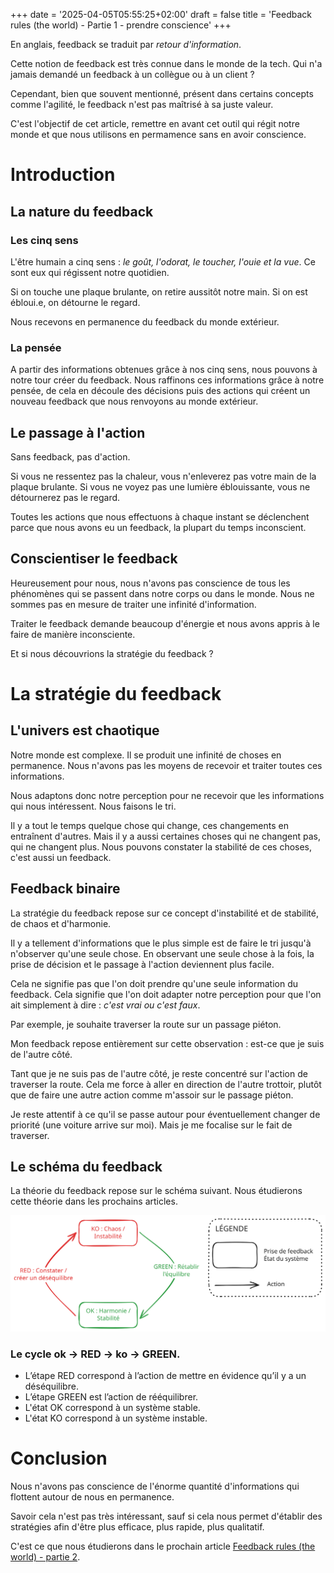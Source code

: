 +++
date = '2025-04-05T05:55:25+02:00'
draft = false
title = 'Feedback rules (the world) - Partie 1 - prendre conscience'
+++

En anglais, feedback se traduit par *retour d'information*.

Cette notion de feedback est très connue dans le monde de la tech. Qui n'a jamais demandé un feedback à un collègue ou à un client ? 

Cependant, bien que souvent mentionné, présent dans certains concepts comme l'agilité, le feedback n'est pas maîtrisé à sa juste valeur.

C'est l'objectif de cet article, remettre en avant cet outil qui régit notre monde et que nous utilisons en permamence sans en avoir conscience.

# Introduction

## La nature du feedback

### Les cinq sens

L'être humain a cinq sens : *le goût, l'odorat, le toucher, l'ouie et la vue*. Ce sont eux qui régissent notre quotidien.

Si on touche une plaque brulante, on retire aussitôt notre main.
Si on est ébloui.e, on détourne le regard.

Nous recevons en permanence du feedback du monde extérieur.

### La pensée

A partir des informations obtenues grâce à nos cinq sens, nous pouvons à notre tour créer du feedback. Nous raffinons ces informations grâce à notre pensée, de cela en découle des décisions puis des actions qui créent un nouveau feedback que nous renvoyons au monde extérieur.

## Le passage à l'action

Sans feedback, pas d'action.

Si vous ne ressentez pas la chaleur, vous n'enleverez pas votre main de la plaque brulante.
Si vous ne voyez pas une lumière éblouissante, vous ne détournerez pas le regard.

Toutes les actions que nous effectuons à chaque instant se déclenchent parce que nous avons eu un feedback, la plupart du temps inconscient.

## Conscientiser le feedback

Heureusement pour nous, nous n'avons pas conscience de tous les phénomènes qui se passent dans notre corps ou dans le monde. Nous ne sommes pas en mesure de traiter une infinité d'information.

Traiter le feedback demande beaucoup d'énergie et nous avons appris à le faire de manière inconsciente.

Et si nous découvrions la stratégie du feedback ? 

# La stratégie du feedback

## L'univers est chaotique

Notre monde est complexe. Il se produit une infinité de choses en permanence. Nous n'avons pas les moyens de recevoir et traiter toutes ces informations.

Nous adaptons donc notre perception pour ne recevoir que les informations qui nous intéressent. Nous faisons le tri.

Il y a tout le temps quelque chose qui change, ces changements en entraînent d'autres. Mais il y a aussi certaines choses qui ne changent pas, qui ne changent plus. Nous pouvons constater la stabilité de ces choses, c'est aussi un feedback.

## Feedback binaire

La stratégie du feedback repose sur ce concept d'instabilité et de stabilité, de chaos et d'harmonie.

Il y a tellement d'informations que le plus simple est de faire le tri jusqu'à n'observer qu'une seule chose. En observant une seule chose à la fois, la prise de décision et le passage à l'action deviennent plus facile.

Cela ne signifie pas que l'on doit prendre qu'une seule information du feedback. Cela signifie que l'on doit adapter notre perception pour que l'on ait simplement à dire : *c'est vrai ou c'est faux*.

Par exemple, je souhaite traverser la route sur un passage piéton.

Mon feedback repose entièrement sur cette observation : est-ce que je suis de l'autre côté.

Tant que je ne suis pas de l'autre côté, je reste concentré sur l'action de traverser la route. Cela me force à aller en direction de l'autre trottoir, plutôt que de faire une autre action comme m'assoir sur le passage piéton.

Je reste attentif à ce qu'il se passe autour pour éventuellement changer de priorité (une voiture arrive sur moi). Mais je me focalise sur le fait de traverser.

## Le schéma du feedback

La théorie du feedback repose sur le schéma suivant. Nous étudierons cette théorie dans les prochains articles.

![Théorie du feedback - action constater déséquilibre qui donne etat déséquilibre puis action équilibrer qui donne état équilibré ](feedback-rules.svg)

### Le cycle ok -> RED -> ko -> GREEN.
- L’étape RED correspond à l’action de mettre en évidence qu’il y a un déséquilibre.
- L’étape GREEN est l’action de rééquilibrer.
- L'état OK correspond à un système stable.
- L'état KO correspond à un système instable.





# Conclusion
Nous n'avons pas conscience de l'énorme quantité d'informations qui flottent autour de nous en permanence. 

Savoir cela n'est pas très intéressant, sauf si cela nous permet d'établir des stratégies afin d'être plus efficace, plus rapide, plus qualitatif.

C'est ce que nous étudierons dans le prochain article
[Feedback rules (the world) - partie 2](../feedback_rules_the_world_part_2).
